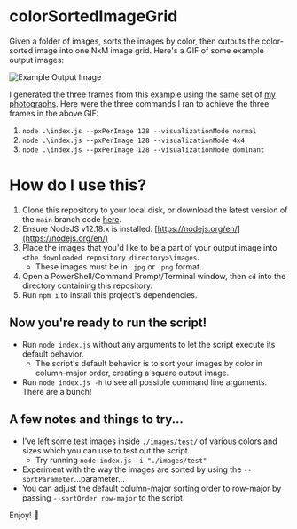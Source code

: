 # colorSortedImageGrid
Given a folder of images, sorts the images by color, then outputs the color-sorted image into one NxM image grid. Here's a GIF of some example output images:

![Example Output Image](exampleOutput.gif)

I generated the three frames from this example using the same set of [my photographs](https://zachfox.photography/). Here were the three commands I ran to achieve the three frames in the above GIF:
1. `node .\index.js --pxPerImage 128 --visualizationMode normal`
2. `node .\index.js --pxPerImage 128 --visualizationMode 4x4`
3. `node .\index.js --pxPerImage 128 --visualizationMode dominant`

# How do I use this?
1. Clone this repository to your local disk, or download the latest version of the `main` branch code [here](https://github.com/zfox23/colorSortedImageGrid/archive/main.zip).
2. Ensure NodeJS v12.18.x is installed: [https://nodejs.org/en/](https://nodejs.org/en/)
3. Place the images that you'd like to be a part of your output image into `<the downloaded repository directory>\images`.
    - These images must be in `.jpg` or `.png` format.
4. Open a PowerShell/Command Prompt/Terminal window, then `cd` into the directory containing this repository.
5. Run `npm i` to install this project's dependencies.

## Now you're ready to run the script!
- Run `node index.js` without any arguments to let the script execute its default behavior.
    - The script's default behavior is to sort your images by color in column-major order, creating a square output image.
- Run `node index.js -h` to see all possible command line arguments. There are a bunch!

## A few notes and things to try...
- I've left some test images inside `./images/test/` of various colors and sizes which you can use to test out the script.
    - Try running `node index.js -i "./images/test"`
- Experiment with the way the images are sorted by using the `--sortParameter`...parameter...
- You can adjust the default column-major sorting order to row-major by passing `--sortOrder row-major` to the script.

Enjoy! 💖

